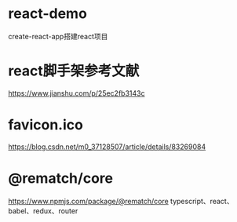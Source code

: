# react-demo
create-react-app搭建react项目
# react脚手架参考文献  
https://www.jianshu.com/p/25ec2fb3143c
# favicon.ico
https://blog.csdn.net/m0_37128507/article/details/83269084
# @rematch/core
https://www.npmjs.com/package/@rematch/core
typescript、react、babel、redux、router
